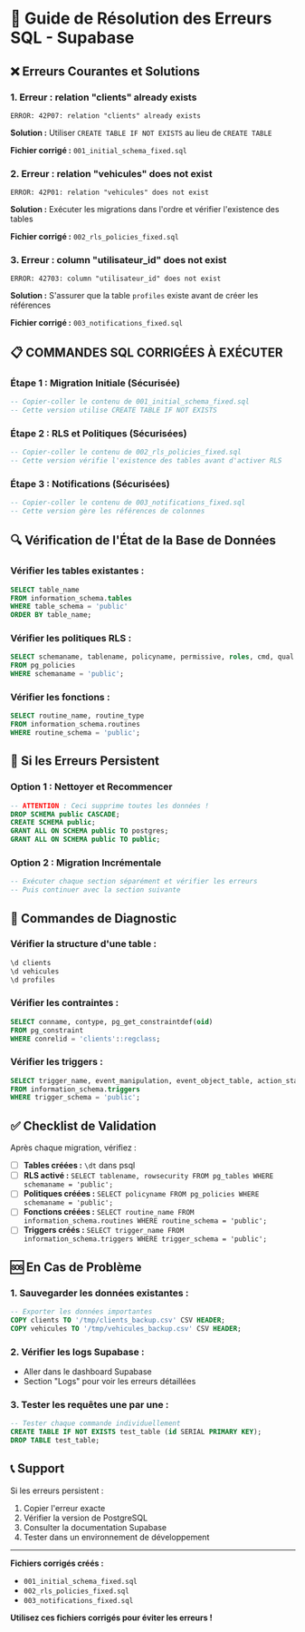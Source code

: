 # 🔧 Guide de Résolution des Erreurs SQL - Supabase

## ❌ Erreurs Courantes et Solutions

### 1. **Erreur : relation "clients" already exists**
```
ERROR: 42P07: relation "clients" already exists
```

**Solution :** Utiliser `CREATE TABLE IF NOT EXISTS` au lieu de `CREATE TABLE`

**Fichier corrigé :** `001_initial_schema_fixed.sql`

### 2. **Erreur : relation "vehicules" does not exist**
```
ERROR: 42P01: relation "vehicules" does not exist
```

**Solution :** Exécuter les migrations dans l'ordre et vérifier l'existence des tables

**Fichier corrigé :** `002_rls_policies_fixed.sql`

### 3. **Erreur : column "utilisateur_id" does not exist**
```
ERROR: 42703: column "utilisateur_id" does not exist
```

**Solution :** S'assurer que la table `profiles` existe avant de créer les références

**Fichier corrigé :** `003_notifications_fixed.sql`

## 📋 **COMMANDES SQL CORRIGÉES À EXÉCUTER**

### **Étape 1 : Migration Initiale (Sécurisée)**
```sql
-- Copier-coller le contenu de 001_initial_schema_fixed.sql
-- Cette version utilise CREATE TABLE IF NOT EXISTS
```

### **Étape 2 : RLS et Politiques (Sécurisées)**
```sql
-- Copier-coller le contenu de 002_rls_policies_fixed.sql
-- Cette version vérifie l'existence des tables avant d'activer RLS
```

### **Étape 3 : Notifications (Sécurisées)**
```sql
-- Copier-coller le contenu de 003_notifications_fixed.sql
-- Cette version gère les références de colonnes
```

## 🔍 **Vérification de l'État de la Base de Données**

### **Vérifier les tables existantes :**
```sql
SELECT table_name
FROM information_schema.tables
WHERE table_schema = 'public'
ORDER BY table_name;
```

### **Vérifier les politiques RLS :**
```sql
SELECT schemaname, tablename, policyname, permissive, roles, cmd, qual
FROM pg_policies
WHERE schemaname = 'public';
```

### **Vérifier les fonctions :**
```sql
SELECT routine_name, routine_type
FROM information_schema.routines
WHERE routine_schema = 'public';
```

## 🚨 **Si les Erreurs Persistent**

### **Option 1 : Nettoyer et Recommencer**
```sql
-- ATTENTION : Ceci supprime toutes les données !
DROP SCHEMA public CASCADE;
CREATE SCHEMA public;
GRANT ALL ON SCHEMA public TO postgres;
GRANT ALL ON SCHEMA public TO public;
```

### **Option 2 : Migration Incrémentale**
```sql
-- Exécuter chaque section séparément et vérifier les erreurs
-- Puis continuer avec la section suivante
```

## 📝 **Commandes de Diagnostic**

### **Vérifier la structure d'une table :**
```sql
\d clients
\d vehicules
\d profiles
```

### **Vérifier les contraintes :**
```sql
SELECT conname, contype, pg_get_constraintdef(oid)
FROM pg_constraint
WHERE conrelid = 'clients'::regclass;
```

### **Vérifier les triggers :**
```sql
SELECT trigger_name, event_manipulation, event_object_table, action_statement
FROM information_schema.triggers
WHERE trigger_schema = 'public';
```

## ✅ **Checklist de Validation**

Après chaque migration, vérifiez :

- [ ] **Tables créées :** `\dt` dans psql
- [ ] **RLS activé :** `SELECT tablename, rowsecurity FROM pg_tables WHERE schemaname = 'public';`
- [ ] **Politiques créées :** `SELECT policyname FROM pg_policies WHERE schemaname = 'public';`
- [ ] **Fonctions créées :** `SELECT routine_name FROM information_schema.routines WHERE routine_schema = 'public';`
- [ ] **Triggers créés :** `SELECT trigger_name FROM information_schema.triggers WHERE trigger_schema = 'public';`

## 🆘 **En Cas de Problème**

### **1. Sauvegarder les données existantes :**
```sql
-- Exporter les données importantes
COPY clients TO '/tmp/clients_backup.csv' CSV HEADER;
COPY vehicules TO '/tmp/vehicules_backup.csv' CSV HEADER;
```

### **2. Vérifier les logs Supabase :**
- Aller dans le dashboard Supabase
- Section "Logs" pour voir les erreurs détaillées

### **3. Tester les requêtes une par une :**
```sql
-- Tester chaque commande individuellement
CREATE TABLE IF NOT EXISTS test_table (id SERIAL PRIMARY KEY);
DROP TABLE test_table;
```

## 📞 **Support**

Si les erreurs persistent :
1. Copier l'erreur exacte
2. Vérifier la version de PostgreSQL
3. Consulter la documentation Supabase
4. Tester dans un environnement de développement

---

**Fichiers corrigés créés :**
- `001_initial_schema_fixed.sql`
- `002_rls_policies_fixed.sql`
- `003_notifications_fixed.sql`

**Utilisez ces fichiers corrigés pour éviter les erreurs !**
